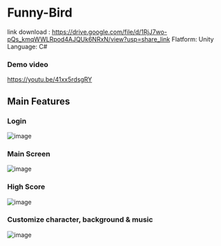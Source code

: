 # Funny-Bird
link download : https://drive.google.com/file/d/1RjJ7wo-pQs_kmqWWLRpod4AJQUk6NRxN/view?usp=share_link
Flatform: Unity
Language: C#

### Demo video  
   https://youtu.be/41xx5rdsgRY
   
## Main Features
### Login 
![image](https://user-images.githubusercontent.com/82514167/236882628-bf15b3f7-1fc7-452d-bc0b-ed4972c641c3.png)

### Main Screen

![image](https://user-images.githubusercontent.com/82514167/236881678-c0bba061-95de-4c66-bd6b-a01aacfc0121.png)
  
### High Score
![image](https://user-images.githubusercontent.com/82514167/236883291-65690f6b-5725-4283-b380-d23470844fb6.png)

### Customize character, background & music
![image](https://user-images.githubusercontent.com/82514167/236883458-45726156-6e50-47c2-88a3-535d84f8517b.png)
